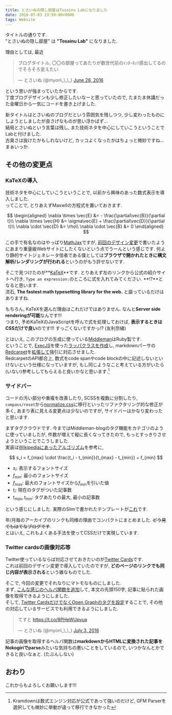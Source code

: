 ```yaml
---
title: とさいぬの隠し部屋はTosainu Labになりました
date: 2016-07-03 23:59:00+0900
tags: Website
---
```


タイトルの通りです.  
"とさいぬの隠し部屋" は **"Tosainu Lab"** になりました.

理由としては, 最近

<blockquote class="twitter-tweet tw-align-center" data-partner="tweetdeck"><p lang="ja" dir="ltr">ブログタイトル, 〇〇の部屋ってあたりが数世代前のｲﾝﾀｰﾈｯﾂ感出してるのでそろそろ変えたい</p>&mdash; とさいぬ (@myon\_\_\_) <a href="https://twitter.com/myon___/status/747791333436186624">June 28, 2016</a></blockquote>
<script async src="//platform.twitter.com/widgets.js" charset="utf-8"></script>

という思いが強まっていたからです.  
丁度ブログデザインも少し修正したいなーと思っていたので, たまたま休講だった金曜日から一気にコードを書き上げました.

新タイトルはとさいぬのブログだという雰囲気を残しつつ, 少し変わったものにしようとしましたが良さげなものが思い浮かばず...  
結局とさいぬという言葉は残し, また技術ネタを中心にしていこうということでLabと付けました.  
古臭さは抜けたかもしれないけど, カッコよくなったかはちょっと微妙ですね...  
まぁいっか.

<!--more-->

## その他の変更点

### KaTeXの導入

技術ネタを中心にしていこうということで, 以前から興味のあった数式表示を導入しました.  
ってことで, とりあえずMaxwllの方程式を置いておきます.

$$
\begin{aligned}
\nabla \times \vec{E} &= - \frac{\partial\vec{B}}{\partial t}\\
\nabla \times \vec{H} &= \sigma\vec{E} + \frac{\partial\vec{D}}{\partial t}\\
\nabla \cdot \vec{D} &= \rho\\
\nabla \cdot \vec{B} &= 0
\end{aligned}
$$

この手で有名なのはやっぱり[MathJax](https://www.mathjax.org/)ですが, [前回のデザイン変更](/entry/2014/12/24/new_blog_theme/)で書いたようにあまり重量級Webサイトにしたくないという点でうーんという感じです. 何より静的サイトジェネレータ信者である僕としては**ブラウザで開かれたときに構文解析/レンダリングが行われる**というのがもう許せないです.

そこで見つけたのが**[KaTeX](https://khan.github.io/KaTeX/)**です. とりあえず左のリンクから公式の紹介サイトへ行き, `Type an expression:`のところに式を入れてみてください. **!?**となると思います.  
流石, **The fastest math typesetting library for the web.** と謳っているだけはありますね.

もちろん, KaTeXを選んだ理由はこれだけではありません. なんと**Server side renderingが可能**なんです!!!  
つまり, 予めKaTeXのJavaScriptを呼んで式を処理しておけば, **表示するときはCSSだけで良い**のです!!! すっごくないですかっ!? (友利奈緒)

とはいえ, このブログの生成に使っている[Middleman](https://middlemanapp.com/)はRuby製です.  
ということで, [ExecJS](https://github.com/rails/execjs)を使った[ラッパクラスを作成](https://github.com/Tosainu/blog/blob/8e9fa81b873719f107016e47f5b1d6c39e4e15fb/lib/katex.rb)し, markdownパーサの[Redcarpet](https://github.com/vmg/redcarpet)を[拡張して](https://github.com/Tosainu/blog/blob/8e9fa81b873719f107016e47f5b1d6c39e4e15fb/lib/custom_renderer.rb)強引に対応させました.  
RedcarpetのAPI都合上, 数式をcode spanやcode blockの中に記述しないといけないという仕様になっていますが, もし同じようなこと考えている方がいたら(いない)参考ししてもらえると良いかなと思います.[^1]

[^1]: Kramdownは数式エンジン対応が公式であって強いのだけど, GFM Parserを選択しても微妙に挙動が違って移行できなかった

### サイドバー

コードの汚い部分や重複を改善したり, SCSSを複数に分割したり, `compass/reset`から[normalize.css](https://necolas.github.io/normalize.css/)に移行といったリファクタリング的な修正が多く, あまり表に見える変更点は少ないのですが, サイドバーはかなり変わったと思います.

まずタグクラウドです. 今まではMiddleman-blogのタグ機能をカテゴリのように使っていましたが, 件数が増えて縦に長くなってきたので, もっとすっきりさせようということでこうしました.  
実装は[Wikipediaにあったアルゴリズム](https://en.wikipedia.org/wiki/Tag_cloud#Creation_of_a_tag_cloud)を参考に,

$$
s_i = f_{max} \cdot \frac{t_i - t_{min}}{t_{max} - t_{min}} + f_{min}
$$

- $s_i$: 表示するフォントサイズ
- $f_{min}$: 最小のフォントサイズ
- $f_{max}$: 最大のフォントサイズから$f_{min}$を引いた値
- $t_i$: 現在のタグがついた記事数
- $t_{max}, t_{min}$: タグあたりの最大, 最小の記事数

という感じにしました. 実際のSlimで書かれたテンプレートが[これ](https://github.com/Tosainu/blog/blob/8e9fa81b873719f107016e47f5b1d6c39e4e15fb/source/partials/_sidebar.slim#L24-L36)です.

年/月毎のアーカイブのリンクも同様の理由でコンパクトにまとめました. ~~どう見てもはてなブログです~~.  
とはいえ, これもよくある手法を使ってCSSだけで実現しています.

### Twitter cardsの画像対応等

Twitter使っているならば対応させておきたいのが[Twitter Cards](https://dev.twitter.com/cards/overview)です.  
これは前回のデザイン変更で導入していたのですが, **どのページのリンクでも同じ内容が表示される**という雑なものでした.

そこで, 今回の変更でそれなりにマトモなものにしました.  
まず, [こんな感じのヘルパ関数を追加](https://github.com/Tosainu/blog/blob/8e9fa81b873719f107016e47f5b1d6c39e4e15fb/helpers/custom_helpers.rb#L23-L41)して, 本文の先頭150字, 記事に貼られた画像を取得できるようにしました.  
そして, [Twitter CardsだけでなくOpen Graphのタグを設定](https://github.com/Tosainu/blog/blob/8e9fa81b873719f107016e47f5b1d6c39e4e15fb/source/layouts/default.slim#L10-L21)することで, その他の対応しているサービスでも利用できるようにしました.

<blockquote class="twitter-tweet tw-align-center" data-lang="en"><p lang="ja" dir="ltr">てすと <a href="https://t.co/8PHeWUpvua">https://t.co/8PHeWUpvua</a></p>&mdash; とさいぬ (@myon\_\_\_) <a href="https://twitter.com/myon___/status/749618315903971328">July 3, 2016</a></blockquote>
<script async src="//platform.twitter.com/widgets.js" charset="utf-8"></script>

記事の画像を取得するヘルパ関数は**markdownからHTMLに変換された記事をNokogiriでparse**みたいな気持ちの悪いことをしているので, いつかなんとかできると良いなぁと. (たぶんしない)

## おわり

これからもよろしくお願いします!!!
